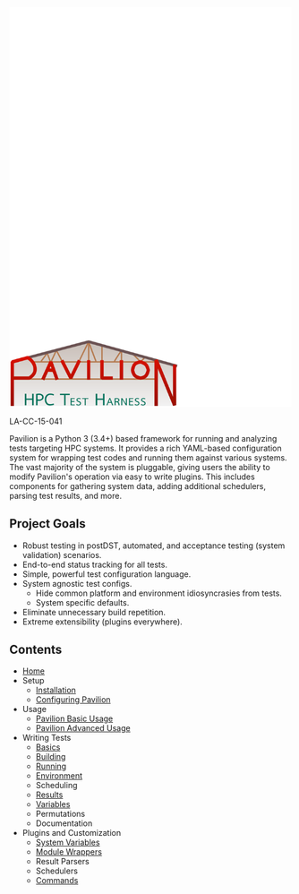 ![Pavilion Logo][logo]

LA-CC-15-041

Pavilion is a Python 3 (3.4+) based framework for running and analyzing 
tests targeting HPC systems. It provides a rich YAML-based configuration 
system for wrapping test codes and running them against various systems.
The vast majority of the system is pluggable, giving users the ability
to modify Pavilion's operation via easy to write plugins. This includes
components for gathering system data, adding additional schedulers, parsing 
test results, and more.

## Project Goals
 - Robust testing in postDST, automated, and acceptance testing
 (system validation) scenarios.
 - End-to-end status tracking for all tests.
 - Simple, powerful test configuration language.
 - System agnostic test configs.
   - Hide common platform and environment idiosyncrasies from tests.
   - System specific defaults.
 - Eliminate unnecessary build repetition.
 - Extreme extensibility (plugins everywhere). 

## Contents
 - [Home](index.md)
 - Setup
     - [Installation](install.md)
     - [Configuring Pavilion](config.md)
 - Usage
     - [Pavilion Basic Usage](basic.md)
     - [Pavilion Advanced Usage](advanced.md)
 - Writing Tests
     - [Basics](tests/basics.md)
     - [Building](tests/build.md)
     - [Running](tests/run.md)
     - [Environment](tests/env.md)
     - Scheduling
     - [Results](tests/results.md)
     - [Variables](tests/variables.md)
     - Permutations
     - Documentation
 - Plugins and Customization
     - [System Variables](plugins/sys_vars.md)
     - [Module Wrappers](plugins/module_wrappers.md)
     - Result Parsers
     - Schedulers
     - [Commands](plugins/commands.md)


[logo]: imgs/logo.png
